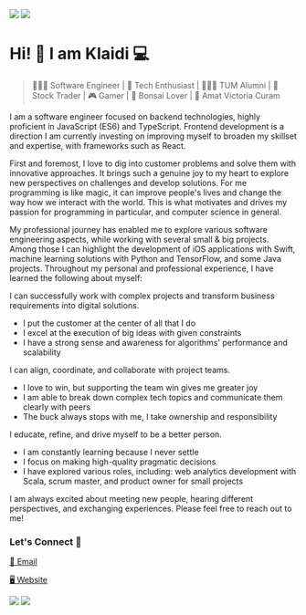 
[![](https://komarev.com/ghpvc/?username=klaidigorishti&color=blue&label=Profile%20Views)](https://github.com/klaidigorishti)
[![](https://img.shields.io/github/followers/klaidigorishti?label=GitHub%20Followers)](https://github.com/klaidigorishti)

# Hi! 👋 I am Klaidi 💻

> 👨🏻‍💻 Software Engineer | 📡 Tech Enthusiast | 👨🏻‍🎓 TUM Alumni | 🚀 Stock Trader | 🎮 Gamer | 🌱 Bonsai Lover | 💭 Amat Victoria Curam

I am a software engineer focused on backend technologies, highly proficient in JavaScript (ES6) and TypeScript. Frontend development is a direction I am currently investing on improving myself to broaden my skillset and expertise, with frameworks such as React.

First and foremost, I love to dig into customer problems and solve them with innovative approaches. It brings such a genuine joy to my heart to explore new perspectives on challenges and develop solutions. For me programming is like magic, it can improve people's lives and change the way how we interact with the world. This is what motivates and drives my passion for programming in particular, and computer science in general.

My professional journey has enabled me to explore various software engineering aspects, while working with several small & big projects. Among those I can highlight the development of iOS applications with Swift, machine learning solutions with Python and TensorFlow, and some Java projects. Throughout my personal and professional experience, I have learned the following about myself:

I can successfully work with complex projects and transform business requirements into digital solutions.
- I put the customer at the center of all that I do
- I excel at the execution of big ideas with given constraints
- I have a strong sense and awareness for algorithms' performance and scalability

I can align, coordinate, and collaborate with project teams.
- I love to win, but supporting the team win gives me greater joy
- I am able to break down complex tech topics and communicate them clearly with peers
- The buck always stops with me, I take ownership and responsibility

I educate, refine, and drive myself to be a better person.
- I am constantly learning because I never settle
- I focus on making high-quality pragmatic decisions
- I have explored various roles, including: web analytics development with Scala, scrum master, and product owner for small projects

I am always excited about meeting new people, hearing different perspectives, and exchanging experiences. Please feel free to reach out to me!


### Let's Connect 🔗

[📩 Email](mailto:gorishti.klaidi@gmail.com)

[🖥 Website](https://www.klaidigorishti.com)

[![](https://img.shields.io/badge/linkedin-%230077B5.svg?&style=for-the-badge&logo=linkedin&logoColor=white0e76a8)](https://www.linkedin.com/in/klaidi-gorishti/)
[![](https://img.shields.io/badge/twitter-%230077B5.svg?&style=for-the-badge&logo=twitter&logoColor=white&color=00acee)](https://twitter.com/KlaidiGorishti)

